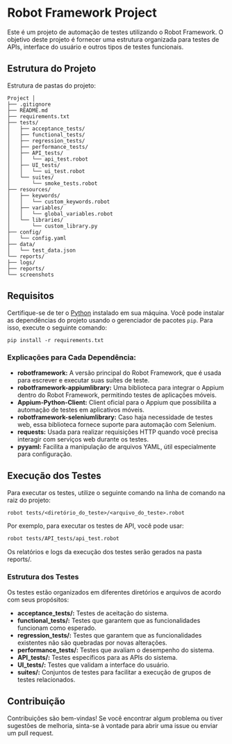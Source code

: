 # Robot Framework Project
Este é um projeto de automação de testes utilizando o Robot Framework. O objetivo deste projeto é fornecer uma estrutura organizada para testes de APIs, interface do usuário e outros tipos de testes funcionais.

## Estrutura do Projeto
Estrutura de pastas do projeto:
```
Project │ 
├── .gitignore
├── README.md
├── requirements.txt
├── tests/
│   ├── acceptance_tests/
│   ├── functional_tests/
│   ├── regression_tests/
│   ├── performance_tests/
│   ├── API_tests/
│   │   └── api_test.robot
│   ├── UI_tests/
│   │   └── ui_test.robot
│   └── suites/
│       └── smoke_tests.robot
├── resources/
│   ├── keywords/
│   │   └── custom_keywords.robot
│   ├── variables/
│   │   └── global_variables.robot
│   └── libraries/
│       └── custom_library.py
├── config/
│   └── config.yaml
├── data/
│   └── test_data.json
└── reports/
├── logs/
├── reports/
└── screenshots
```

## Requisitos
Certifique-se de ter o [Python](https://www.python.org/) instalado em sua máquina. Você pode instalar as dependências do projeto usando o gerenciador de pacotes `pip`. Para isso, execute o seguinte comando:

```
pip install -r requirements.txt
```

### Explicações para Cada Dependência:

- **robotframework:** A versão principal do Robot Framework, que é usada para escrever e executar suas suítes de teste.
- **robotframework-appiumlibrary:** Uma biblioteca para integrar o Appium dentro do Robot Framework, permitindo testes de aplicações móveis.
- **Appium-Python-Client:** Client oficial para o Appium que possibilita a automação de testes em aplicativos móveis.
- **robotframework-seleniumlibrary:** Caso haja necessidade de testes web, essa biblioteca fornece suporte para automação com Selenium.
- **requests:** Usada para realizar requisições HTTP quando você precisa interagir com serviços web durante os testes.
- **pyyaml:** Facilita a manipulação de arquivos YAML, útil especialmente para configuração.

## Execução dos Testes
Para executar os testes, utilize o seguinte comando na linha de comando na raiz do projeto:
```
robot tests/<diretório_do_teste>/<arquivo_do_teste>.robot
```
Por exemplo, para executar os testes de API, você pode usar:

```bash
robot tests/API_tests/api_test.robot
```

Os relatórios e logs da execução dos testes serão gerados na pasta reports/.


### Estrutura dos Testes
Os testes estão organizados em diferentes diretórios e arquivos de acordo com seus propósitos:

- **acceptance_tests/:** Testes de aceitação do sistema.
- **functional_tests/:** Testes que garantem que as funcionalidades funcionam como esperado.
- **regression_tests/:** Testes que garantem que as funcionalidades existentes não são quebradas por novas alterações.
- **performance_tests/:** Testes que avaliam o desempenho do sistema.
- **API_tests/:** Testes específicos para as APIs do sistema.
- **UI_tests/:** Testes que validam a interface do usuário.
- **suites/:** Conjuntos de testes para facilitar a execução de grupos de testes relacionados.

## Contribuição
Contribuições são bem-vindas! Se você encontrar algum problema ou tiver sugestões de melhoria, sinta-se à vontade para abrir uma issue ou enviar um pull request.